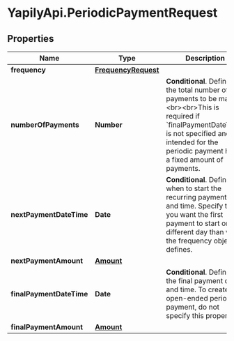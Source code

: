 # YapilyApi.PeriodicPaymentRequest

## Properties

Name | Type | Description | Notes
------------ | ------------- | ------------- | -------------
**frequency** | [**FrequencyRequest**](FrequencyRequest.md) |  | 
**numberOfPayments** | **Number** | __Conditional__. Defines the total number of payments to be made.&lt;br&gt;&lt;br&gt;This is required if &#x60;finalPaymentDateTime&#x60; is not specified and it is intended for the periodic payment have a fixed amount of payments. | [optional] 
**nextPaymentDateTime** | **Date** | __Conditional__. Defines when to start the recurring payment date and time. Specify this if you want the first payment to start on a different day than what the frequency object defines. | [optional] 
**nextPaymentAmount** | [**Amount**](Amount.md) |  | [optional] 
**finalPaymentDateTime** | **Date** | __Conditional__. Defines the final payment date and time. To create an open-ended periodic payment, do not specify this property. | [optional] 
**finalPaymentAmount** | [**Amount**](Amount.md) |  | [optional] 


